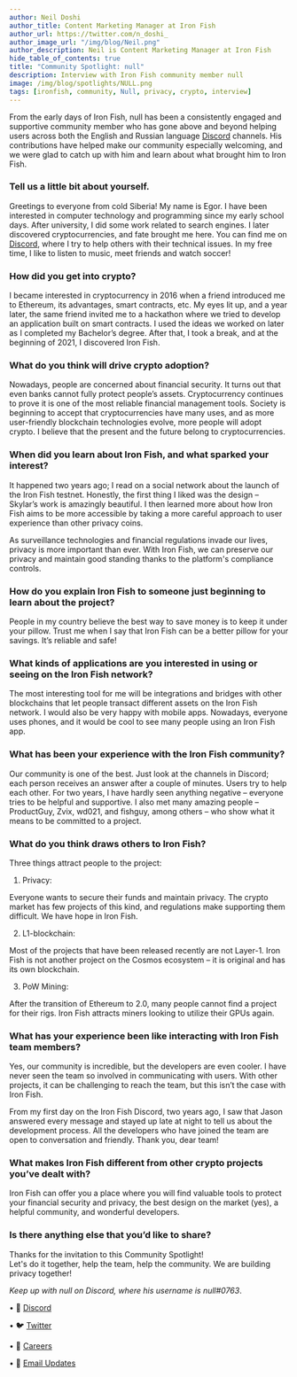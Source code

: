 ```yaml
---
author: Neil Doshi
author_title: Content Marketing Manager at Iron Fish
author_url: https://twitter.com/n_doshi_
author_image_url: "/img/blog/Neil.png"
author_description: Neil is Content Marketing Manager at Iron Fish
hide_table_of_contents: true
title: "Community Spotlight: null"
description: Interview with Iron Fish community member null
image: /img/blog/spotlights/NULL.png
tags: [ironfish, community, Null, privacy, crypto, interview]
---
```


From the early days of Iron Fish, null has been a consistently engaged and supportive community member who has gone above and beyond helping users across both the English and Russian language [Discord](https://discord.com/invite/EkQkEcm8DH) channels. His contributions have helped make our community especially welcoming, and we were glad to catch up with him and learn about what brought him to Iron Fish.

### Tell us a little bit about yourself.

Greetings to everyone from cold Siberia! My name is Egor. I have been interested in computer technology and programming since my early school days. After university, I did some work related to search engines. I later discovered cryptocurrencies, and fate brought me here. You can find me on [Discord](https://discord.ironfish.network/), where I try to help others with their technical issues. In my free time, I like to listen to music, meet friends and watch soccer!

### How did you get into crypto?

I became interested in cryptocurrency in 2016 when a friend introduced me to Ethereum, its advantages, smart contracts, etc. My eyes lit up, and a year later, the same friend invited me to a hackathon where we tried to develop an application built on smart contracts. I used the ideas we worked on later as I completed my Bachelor’s degree. After that, I took a break, and at the beginning of 2021, I discovered Iron Fish.

### What do you think will drive crypto adoption?

Nowadays, people are concerned about financial security. It turns out that even banks cannot fully protect people’s assets. Cryptocurrency continues to prove it is one of the most reliable financial management tools. Society is beginning to accept that cryptocurrencies have many uses, and as more user-friendly blockchain technologies evolve, more people will adopt crypto. I believe that the present and the future belong to cryptocurrencies.

### When did you learn about Iron Fish, and what sparked your interest?

It happened two years ago; I read on a social network about the launch of the Iron Fish testnet. Honestly, the first thing I liked was the design – Skylar’s work is amazingly beautiful. I then learned more about how Iron Fish aims to be more accessible by taking a more careful approach to user experience than other privacy coins.

As surveillance technologies and financial regulations invade our lives, privacy is more important than ever. With Iron Fish, we can preserve our privacy and maintain good standing thanks to the platform's compliance controls.

### How do you explain Iron Fish to someone just beginning to learn about the project?

People in my country believe the best way to save money is to keep it under your pillow. Trust me when I say that Iron Fish can be a better pillow for your savings. It’s reliable and safe!

### What kinds of applications are you interested in using or seeing on the Iron Fish network?

The most interesting tool for me will be integrations and bridges with other blockchains that let people transact different assets on the Iron Fish network. I would also be very happy with mobile apps. Nowadays, everyone uses phones, and it would be cool to see many people using an Iron Fish app.

### What has been your experience with the Iron Fish community?

Our community is one of the best. Just look at the channels in Discord; each person receives an answer after a couple of minutes. Users try to help each other. For two years, I have hardly seen anything negative – everyone tries to be helpful and supportive. I also met many amazing people – ProductGuy, Zvix, wd021, and fishguy, among others – who show what it means to be committed to a project.

### What do you think draws others to Iron Fish?

Three things attract people to the project:

1) Privacy:

Everyone wants to secure their funds and maintain privacy. The crypto market has few projects of this kind, and regulations make supporting them difficult. We have hope in Iron Fish.

2) L1-blockchain:

Most of the projects that have been released recently are not Layer-1. Iron Fish is not another project on the Cosmos ecosystem – it is original and has its own blockchain.

3) PoW Mining:

After the transition of Ethereum to 2.0, many people cannot find a project for their rigs. Iron Fish attracts miners looking to utilize their GPUs again.

### What has your experience been like interacting with Iron Fish team members?

Yes, our community is incredible, but the developers are even cooler. I have never seen the team so involved in communicating with users. With other projects, it can be challenging to reach the team, but this isn’t the case with Iron Fish.

From my first day on the Iron Fish Discord, two years ago, I saw that Jason answered every message and stayed up late at night to tell us about the development process. All the developers who have joined the team are open to conversation and friendly. Thank you, dear team!

### What makes Iron Fish different from other crypto projects you’ve dealt with?

Iron Fish can offer you a place where you will find valuable tools to protect your financial security and privacy, the best design on the market (yes), a helpful community, and wonderful developers.

### Is there anything else that you’d like to share?

Thanks for the invitation to this Community Spotlight!  
Let's do it together, help the team, help the community. We are building privacy together!

*Keep up with null on Discord, where his username is null#0763*.



• 🎤 [Discord](https://discord.ironfish.network)

• 🐦 [Twitter](https://twitter.com/ironfishcrypto)

• 🚀 [Careers](https://ironfish.network/careers)

• 📧 [Email Updates](https://ironfish.network/#email-signup)
